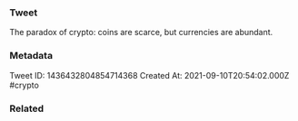 ### Tweet
The paradox of crypto: coins are scarce, but currencies are abundant.

### Metadata
Tweet ID: 1436432804854714368
Created At: 2021-09-10T20:54:02.000Z
#crypto 

### Related

